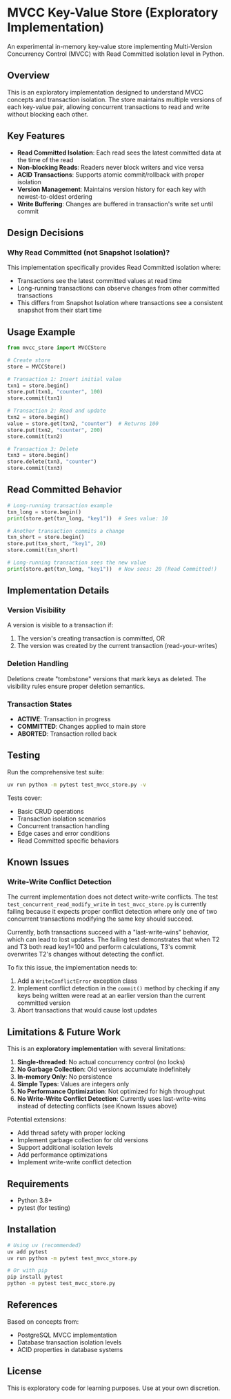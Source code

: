# MVCC Key-Value Store (Exploratory Implementation)

An experimental in-memory key-value store implementing Multi-Version Concurrency Control (MVCC) with Read Committed isolation level in Python.

## Overview

This is an exploratory implementation designed to understand MVCC concepts and transaction isolation. The store maintains multiple versions of each key-value pair, allowing concurrent transactions to read and write without blocking each other.

## Key Features

- **Read Committed Isolation**: Each read sees the latest committed data at the time of the read
- **Non-blocking Reads**: Readers never block writers and vice versa
- **ACID Transactions**: Supports atomic commit/rollback with proper isolation
- **Version Management**: Maintains version history for each key with newest-to-oldest ordering
- **Write Buffering**: Changes are buffered in transaction's write set until commit

## Design Decisions

### Why Read Committed (not Snapshot Isolation)?

This implementation specifically provides Read Committed isolation where:
- Transactions see the latest committed values at read time
- Long-running transactions can observe changes from other committed transactions
- This differs from Snapshot Isolation where transactions see a consistent snapshot from their start time

## Usage Example

```python
from mvcc_store import MVCCStore

# Create store
store = MVCCStore()

# Transaction 1: Insert initial value
txn1 = store.begin()
store.put(txn1, "counter", 100)
store.commit(txn1)

# Transaction 2: Read and update
txn2 = store.begin()
value = store.get(txn2, "counter")  # Returns 100
store.put(txn2, "counter", 200)
store.commit(txn2)

# Transaction 3: Delete
txn3 = store.begin()
store.delete(txn3, "counter")
store.commit(txn3)
```

## Read Committed Behavior

```python
# Long-running transaction example
txn_long = store.begin()
print(store.get(txn_long, "key1"))  # Sees value: 10

# Another transaction commits a change
txn_short = store.begin()
store.put(txn_short, "key1", 20)
store.commit(txn_short)

# Long-running transaction sees the new value
print(store.get(txn_long, "key1"))  # Now sees: 20 (Read Committed!)
```

## Implementation Details

### Version Visibility

A version is visible to a transaction if:
1. The version's creating transaction is committed, OR
2. The version was created by the current transaction (read-your-writes)

### Deletion Handling

Deletions create "tombstone" versions that mark keys as deleted. The visibility rules ensure proper deletion semantics.

### Transaction States

- **ACTIVE**: Transaction in progress
- **COMMITTED**: Changes applied to main store
- **ABORTED**: Transaction rolled back

## Testing

Run the comprehensive test suite:

```bash
uv run python -m pytest test_mvcc_store.py -v
```

Tests cover:
- Basic CRUD operations
- Transaction isolation scenarios
- Concurrent transaction handling
- Edge cases and error conditions
- Read Committed specific behaviors

## Known Issues

### Write-Write Conflict Detection
The current implementation does not detect write-write conflicts. The test `test_concurrent_read_modify_write` in `test_mvcc_store.py` is currently failing because it expects proper conflict detection where only one of two concurrent transactions modifying the same key should succeed.

Currently, both transactions succeed with a "last-write-wins" behavior, which can lead to lost updates. The failing test demonstrates that when T2 and T3 both read key1=100 and perform calculations, T3's commit overwrites T2's changes without detecting the conflict.

To fix this issue, the implementation needs to:
1. Add a `WriteConflictError` exception class
2. Implement conflict detection in the `commit()` method by checking if any keys being written were read at an earlier version than the current committed version
3. Abort transactions that would cause lost updates

## Limitations & Future Work

This is an **exploratory implementation** with several limitations:

1. **Single-threaded**: No actual concurrency control (no locks)
2. **No Garbage Collection**: Old versions accumulate indefinitely
3. **In-memory Only**: No persistence
4. **Simple Types**: Values are integers only
5. **No Performance Optimization**: Not optimized for high throughput
6. **No Write-Write Conflict Detection**: Currently uses last-write-wins instead of detecting conflicts (see Known Issues above)

Potential extensions:
- Add thread safety with proper locking
- Implement garbage collection for old versions
- Support additional isolation levels
- Add performance optimizations
- Implement write-write conflict detection

## Requirements

- Python 3.8+
- pytest (for testing)

## Installation

```bash
# Using uv (recommended)
uv add pytest
uv run python -m pytest test_mvcc_store.py

# Or with pip
pip install pytest
python -m pytest test_mvcc_store.py
```

## References

Based on concepts from:
- PostgreSQL MVCC implementation
- Database transaction isolation levels
- ACID properties in database systems

## License

This is exploratory code for learning purposes. Use at your own discretion.